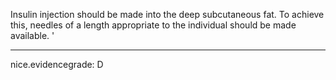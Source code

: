 Insulin injection should be made into the deep subcutaneous fat. To achieve this, needles of a length appropriate to the individual should be made available.
'

---
 nice.evidencegrade: D
